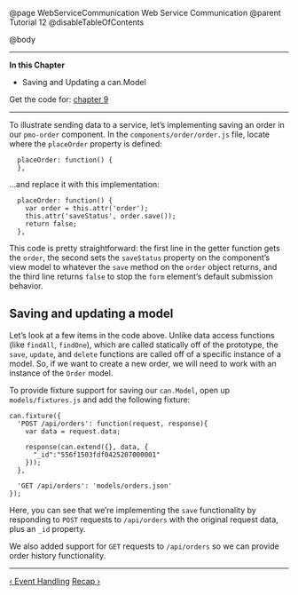 @page WebServiceCommunication Web Service Communication
@parent Tutorial 12
@disableTableOfContents

@body

<div class="getting-started">

- - -
**In this Chapter**
  - Saving and Updating a can.Model

Get the code for: [chapter 9](https://github.com/bitovi/canjs/blob/minor/guides/examples/PlaceMyOrder/ch-9_canjs-getting-started.zip?raw=true)

- - -

To illustrate sending data to a service, let’s implementing saving an order in
our `pmo-order` component. In the `components/order/order.js` file, locate
where the `placeOrder` property is defined:

```
  placeOrder: function() {
  },
```

…and replace it with this implementation:

```
  placeOrder: function() {
    var order = this.attr('order');
    this.attr('saveStatus', order.save());
    return false;
  },
```

This code is pretty straightforward: the first line in the getter function
gets the `order`, the second sets the `saveStatus` property on the component’s
view model to whatever the `save` method on the `order` object returns, and
the third line returns `false` to stop the `form` element’s default submission
behavior.

## Saving and updating a model
Let’s look at a few items in the code above.
Unlike data access functions (like `findAll`, `findOne`),
which are called statically off of the prototype, the `save`, `update`, and
`delete` functions are called off of a specific instance of a model. So, if
we want to create a new order, we will need to work with an instance of the
`Order` model.

To provide fixture support for saving our `can.Model`, open up `models/fixtures.js`
and add the following fixture:

```
can.fixture({
  'POST /api/orders': function(request, response){
    var data = request.data;

    response(can.extend({}, data, {
      "_id":"556f1503fdf0425207000001"
    }));
  },

  'GET /api/orders': 'models/orders.json'
});
```

Here, you can see that we’re implementing the `save` functionality by
responding to `POST` requests to `/api/orders` with the original request
data, plus an `_id` property.

We also added support for `GET` requests to `/api/orders` so we can provide
order history functionality.

- - -

<span class="pull-left">[&lsaquo; Event Handling](EventHandling.html)</span>
<span class="pull-right">[Recap &rsaquo;](Recap.html)</span>

</div>
